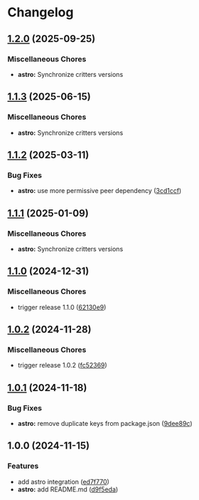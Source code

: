 # Changelog

## [1.2.0](https://github.com/michaelhthomas/critters-rs/compare/astro-v1.1.3...astro-v1.2.0) (2025-09-25)


### Miscellaneous Chores

* **astro:** Synchronize critters versions

## [1.1.3](https://github.com/michaelhthomas/critters-rs/compare/astro-v1.1.2...astro-v1.1.3) (2025-06-15)


### Miscellaneous Chores

* **astro:** Synchronize critters versions

## [1.1.2](https://github.com/michaelhthomas/critters-rs/compare/astro-v1.1.1...astro-v1.1.2) (2025-03-11)


### Bug Fixes

* **astro:** use more permissive peer dependency ([3cd1ccf](https://github.com/michaelhthomas/critters-rs/commit/3cd1ccf1d3866973a2f4c9bf80e49f7962a2a851))

## [1.1.1](https://github.com/michaelhthomas/critters-rs/compare/astro-v1.1.0...astro-v1.1.1) (2025-01-09)


### Miscellaneous Chores

* **astro:** Synchronize critters versions

## [1.1.0](https://github.com/michaelhthomas/critters-rs/compare/astro-v1.0.2...astro-v1.1.0) (2024-12-31)


### Miscellaneous Chores

* trigger release 1.1.0 ([62130e9](https://github.com/michaelhthomas/critters-rs/commit/62130e9772500cc6f68dac8a45a10a88ff932e73))

## [1.0.2](https://github.com/michaelhthomas/critters-rs/compare/astro-v1.0.1...astro-v1.0.2) (2024-11-28)


### Miscellaneous Chores

* trigger release 1.0.2 ([fc52369](https://github.com/michaelhthomas/critters-rs/commit/fc52369bac524544e3f73a34827dfcb32022ddf9))

## [1.0.1](https://github.com/michaelhthomas/critters-rs/compare/astro-v1.0.0...astro-v1.0.1) (2024-11-18)


### Bug Fixes

* **astro:** remove duplicate keys from package.json ([9dee89c](https://github.com/michaelhthomas/critters-rs/commit/9dee89c52aee03ef313c9ade652c4531299bed8c))

## 1.0.0 (2024-11-15)


### Features

* add astro integration ([ed7f770](https://github.com/michaelhthomas/critters-rs/commit/ed7f770ce4f3130b1eb791466d0a5b41b9181622))
* **astro:** add README.md ([d9f5eda](https://github.com/michaelhthomas/critters-rs/commit/d9f5eda600d5967bddcacac9f4896d14f57c3ff6))
